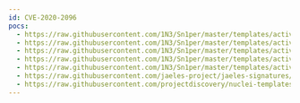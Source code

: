 ```yaml
---
id: CVE-2020-2096
pocs:
  - https://raw.githubusercontent.com/1N3/Sn1per/master/templates/active/CVE-2020-2096_-_Jenkins_Gitlab_Hook_XSS.sh
  - https://raw.githubusercontent.com/1N3/Sn1per/master/templates/active/CVE-2020-2096_Jenkins_Gitlab_XSS_1.sh
  - https://raw.githubusercontent.com/1N3/Sn1per/master/templates/active/CVE-2020-2096_Jenkins_Gitlab_XSS_2.sh
  - https://raw.githubusercontent.com/1N3/Sn1per/master/templates/active/CVE-2020-2096_Jenkins_Gitlab_XSS_3.sh
  - https://raw.githubusercontent.com/1N3/Sn1per/master/templates/active/CVE-2020-2096_Jenkins_Gitlab_XSS_4.sh
  - https://raw.githubusercontent.com/jaeles-project/jaeles-signatures/master/cves/jenkins-gitlab-xss-cve-2020-2096.yaml
  - https://raw.githubusercontent.com/projectdiscovery/nuclei-templates/master/cves/2020/CVE-2020-2096.yaml
---
```

